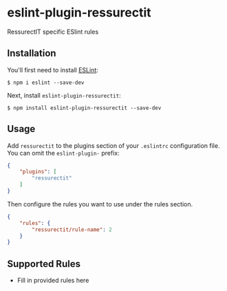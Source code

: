 # eslint-plugin-ressurectit

RessurectIT specific ESlint rules

## Installation

You'll first need to install [ESLint](http://eslint.org):

```
$ npm i eslint --save-dev
```

Next, install `eslint-plugin-ressurectit`:

```
$ npm install eslint-plugin-ressurectit --save-dev
```


## Usage

Add `ressurectit` to the plugins section of your `.eslintrc` configuration file. You can omit the `eslint-plugin-` prefix:

```json
{
    "plugins": [
        "ressurectit"
    ]
}
```


Then configure the rules you want to use under the rules section.

```json
{
    "rules": {
        "ressurectit/rule-name": 2
    }
}
```

## Supported Rules

* Fill in provided rules here





